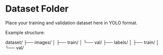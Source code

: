 # Dataset Folder

Place your training and validation dataset here in YOLO format.

Example structure:

dataset/
├── images/
│   ├── train/
│   └── val/
├── labels/
│   ├── train/
│   └── val/
